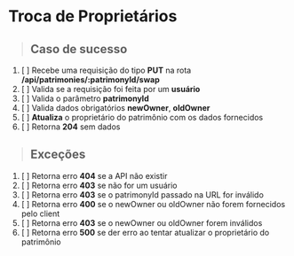 # Troca de Proprietários

> ## Caso de sucesso

1. [ ] Recebe uma requisição do tipo **PUT** na rota **/api/patrimonies/:patrimonyId/swap**
2. [ ] Valida se a requisição foi feita por um **usuário**
3. [ ] Valida o parâmetro **patrimonyId** 
4. [ ] Valida dados obrigatórios **newOwner**, **oldOwner**
5. [ ] **Atualiza** o proprietário do patrimônio com os dados fornecidos
6. [ ] Retorna **204** sem dados

> ## Exceções

1. [ ] Retorna erro **404** se a API não existir
2. [ ] Retorna erro **403** se não for um usuário
3. [ ] Retorna erro **403** se o patrimonyId passado na URL for inválido
4. [ ] Retorna erro **400** se o newOwner ou oldOwner não forem fornecidos pelo client
5. [ ] Retorna erro **403** se o newOwner ou oldOwner forem inválidos
6. [ ] Retorna erro **500** se der erro ao tentar atualizar o proprietário do patrimônio